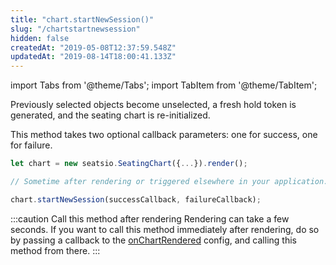 ```yaml
---
title: "chart.startNewSession()"
slug: "/chartstartnewsession"
hidden: false
createdAt: "2019-05-08T12:37:59.548Z"
updatedAt: "2019-08-14T18:00:41.133Z"
---
```


import Tabs from '@theme/Tabs';
import TabItem from '@theme/TabItem';

Previously selected objects become unselected, a fresh hold token is generated, and the seating chart is re-initialized.

This method takes two optional callback parameters: one for success, one for failure. 

```javascript
let chart = new seatsio.SeatingChart({...}).render();

// Sometime after rendering or triggered elsewhere in your application...

chart.startNewSession(successCallback, failureCallback);
```



:::caution Call this method after rendering
Rendering can take a few seconds. If you want to call this method immediately after rendering, do so by passing a callback to the [onChartRendered](/docs/renderer-events-onchartrendered) config, and calling this method from there.
:::

